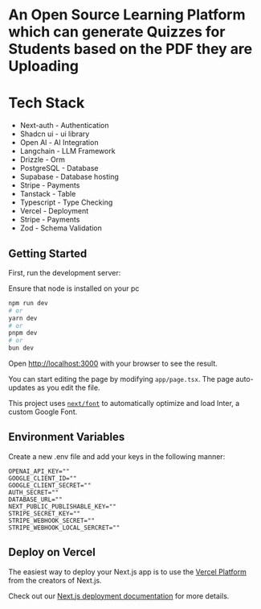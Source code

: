 <h1>An Open Source Learning Platform which can generate Quizzes for Students based on the PDF they are Uploading</h1>

<h1>Tech Stack </h1>

- Next-auth - Authentication
- Shadcn ui - ui library
- Open Al - AI Integration
- Langchain - LLM Framework
- Drizzle - Orm
- PostgreSQL - Database
- Supabase - Database hosting
- Stripe - Payments
- Tanstack - Table
- Typescript - Type Checking
- Vercel - Deployment
- Stripe - Payments
- Zod - Schema Validation

## Getting Started

First, run the development server:

Ensure that node is installed on your pc

```bash
npm run dev
# or
yarn dev
# or
pnpm dev
# or
bun dev
```

Open [http://localhost:3000](http://localhost:3000) with your browser to see the result.

You can start editing the page by modifying `app/page.tsx`. The page auto-updates as you edit the file.

This project uses [`next/font`](https://nextjs.org/docs/basic-features/font-optimization) to automatically optimize and load Inter, a custom Google Font.

## Environment Variables

Create a new .env file and add your keys in the following manner:
```
OPENAI_API_KEY=""
GOOGLE_CLIENT_ID=""
GOOGLE_CLIENT_SECRET=""
AUTH_SECRET=""
DATABASE_URL=""
NEXT_PUBLIC_PUBLISHABLE_KEY=""
STRIPE_SECRET_KEY=""
STRIPE_WEBHOOK_SECRET=""
STRIPE_WEBHOOK_LOCAL_SERCRET=""
```

## Deploy on Vercel

The easiest way to deploy your Next.js app is to use the [Vercel Platform](https://vercel.com/new?utm_medium=default-template&filter=next.js&utm_source=create-next-app&utm_campaign=create-next-app-readme) from the creators of Next.js.

Check out our [Next.js deployment documentation](https://nextjs.org/docs/deployment) for more details.
